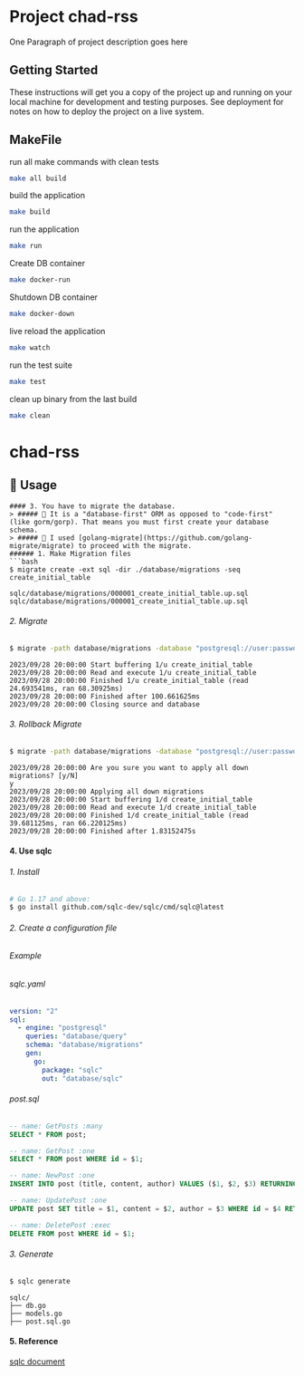 # Project chad-rss

One Paragraph of project description goes here

## Getting Started

These instructions will get you a copy of the project up and running on your local machine for development and testing purposes. See deployment for notes on how to deploy the project on a live system.

## MakeFile

run all make commands with clean tests
```bash
make all build
```

build the application
```bash
make build
```

run the application
```bash
make run
```

Create DB container
```bash
make docker-run
```

Shutdown DB container
```bash
make docker-down
```

live reload the application
```bash
make watch
```

run the test suite
```bash
make test
```

clean up binary from the last build
```bash
make clean
```

# chad-rss

## 👀 Usage

```
#### 3. You have to migrate the database.
> ##### 🎯 It is a "database-first" ORM as opposed to "code-first" (like gorm/gorp). That means you must first create your database schema.
> ##### 🎯 I used [golang-migrate](https://github.com/golang-migrate/migrate) to proceed with the migrate.
###### 1. Make Migration files
```bash
$ migrate create -ext sql -dir ./database/migrations -seq create_initial_table
```
```console
sqlc/database/migrations/000001_create_initial_table.up.sql
sqlc/database/migrations/000001_create_initial_table.up.sql
```
###### 2. Migrate
```bash
$ migrate -path database/migrations -database "postgresql://user:password@localhost:5432/fiber_demo?sslmode=disable" -verbose up
```
```console
2023/09/28 20:00:00 Start buffering 1/u create_initial_table
2023/09/28 20:00:00 Read and execute 1/u create_initial_table
2023/09/28 20:00:00 Finished 1/u create_initial_table (read 24.693541ms, ran 68.30925ms)
2023/09/28 20:00:00 Finished after 100.661625ms
2023/09/28 20:00:00 Closing source and database
```
###### 3. Rollback Migrate
```bash
$ migrate -path database/migrations -database "postgresql://user:password@localhost:5432/fiber_demo?sslmode=disable" -verbose down
```
```console
2023/09/28 20:00:00 Are you sure you want to apply all down migrations? [y/N]
y
2023/09/28 20:00:00 Applying all down migrations
2023/09/28 20:00:00 Start buffering 1/d create_initial_table
2023/09/28 20:00:00 Read and execute 1/d create_initial_table
2023/09/28 20:00:00 Finished 1/d create_initial_table (read 39.681125ms, ran 66.220125ms)
2023/09/28 20:00:00 Finished after 1.83152475s
```
#### 4. Use sqlc
###### 1. Install
```bash
# Go 1.17 and above:
$ go install github.com/sqlc-dev/sqlc/cmd/sqlc@latest
```
###### 2. Create a configuration file
###### Example
###### sqlc.yaml
```yaml
version: "2"
sql:
  - engine: "postgresql"
    queries: "database/query"
    schema: "database/migrations"
    gen:
      go:
        package: "sqlc"
        out: "database/sqlc"
```
###### post.sql
```sql
-- name: GetPosts :many
SELECT * FROM post;

-- name: GetPost :one
SELECT * FROM post WHERE id = $1;

-- name: NewPost :one
INSERT INTO post (title, content, author) VALUES ($1, $2, $3) RETURNING *;

-- name: UpdatePost :one
UPDATE post SET title = $1, content = $2, author = $3 WHERE id = $4 RETURNING *;

-- name: DeletePost :exec
DELETE FROM post WHERE id = $1;

```
###### 3. Generate
```bash
$ sqlc generate
```
```text
sqlc/
├── db.go
├── models.go
├── post.sql.go
```
#### 5. Reference
[sqlc document](https://docs.sqlc.dev/en/stable/)

